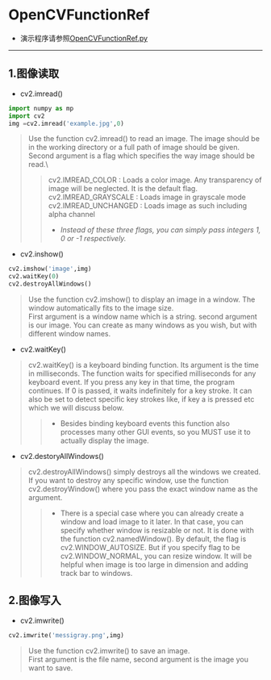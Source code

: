 # OpenCVFunctionRef

* 演示程序请参照[OpenCVFunctionRef.py](OpenCVFunctionRef.py)
***
## 1.图像读取
* cv2.imread()
``` py
import numpy as mp
import cv2
img =cv2.imread('example.jpg',0)
```
> Use the function cv2.imread() to read an image. The image should be in the working directory or a full path of image should be given.\
> Second argument is a flag which specifies the way image should be read.\
>>cv2.IMREAD_COLOR : Loads a color image. Any transparency of image will be neglected. It is the default flag.\
>>cv2.IMREAD_GRAYSCALE : Loads image in grayscale mode\
>>cv2.IMREAD_UNCHANGED : Loads image as such including alpha channel
>>- *Instead of these three flags, you can simply pass integers 1, 0 or -1 respectively.*


* cv2.inshow()
``` py
cv2.imshow('image',img)
cv2.waitKey(0)
cv2.destroyAllWindows()
```
>Use the function cv2.imshow() to display an image in a window. The window automatically fits to the image size. \
>First argument is a window name which is a string. second argument is our image. You can create as many windows as you wish, but with different window names.

* cv2.waitKey()

>cv2.waitKey() is a keyboard binding function. Its argument is the time in milliseconds. The function waits for specified milliseconds for any keyboard event. If you press any key in that time, the program continues. If 0 is passed, it waits indefinitely for a key stroke. It can also be set to detect specific key strokes like, if key a is pressed etc which we will discuss below.
>> * Besides binding keyboard events this function also processes many other GUI events, so you MUST use it to actually display the image. 

* cv2.destoryAllWindows()
>cv2.destroyAllWindows() simply destroys all the windows we created. If you want to destroy any specific window, use the function cv2.destroyWindow() where you pass the exact window name as the argument.
>> * There is a special case where you can already create a window and load image to it later. In that case, you can specify whether window is resizable or not. It is done with the function cv2.namedWindow(). By default, the flag is cv2.WINDOW_AUTOSIZE. But if you specify flag to be cv2.WINDOW_NORMAL, you can resize window. It will be helpful when image is too large in dimension and adding track bar to windows. 

## 2.图像写入
* cv2.imwrite()
``` py
cv2.imwrite('messigray.png',img)
```
>Use the function cv2.imwrite() to save an image. \
>First argument is the file name, second argument is the image you want to save.